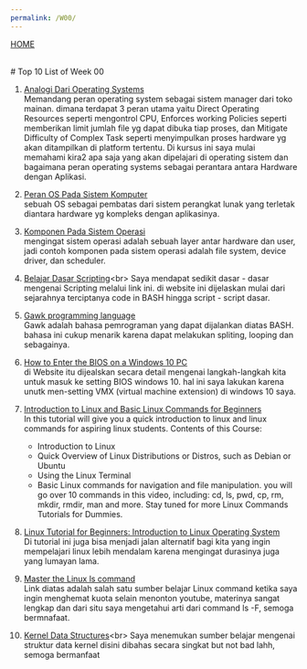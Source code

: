 ```yaml
---
permalink: /W00/
---
```

[HOME](../)

<br>
# Top 10 List of Week 00

1. [Analogi Dari Operating Systems](https://classroom.udacity.com/courses/ud923/lessons/3014898657/concepts/30622485370923)<br>
Memandang peran operating system sebagai sistem manager dari toko mainan. dimana terdapat 3 peran utama yaitu Direct Operating Resources seperti mengontrol CPU, Enforces working Policies seperti memberikan limit jumlah file yg dapat dibuka tiap proses, dan Mitigate Difficulty of Complex Task seperti menyimpulkan proses hardware yg akan ditampilkan di platform tertentu. Di kursus ini saya mulai memahami kira2 apa saja yang akan dipelajari di operating sistem dan bagaimana peran operating systems sebagai perantara antara Hardware dengan Aplikasi.

2. [Peran OS Pada Sistem Komputer](https://classroom.udacity.com/courses/ud923/lessons/3014898657/concepts/34183989460923)<br>
sebuah OS sebagai pembatas dari sistem perangkat lunak yang terletak diantara hardware yg kompleks dengan aplikasinya.

3. [Komponen Pada Sistem Operasi](https://classroom.udacity.com/courses/ud923/lessons/3014898657/concepts/30622485380923)<br>
mengingat sistem operasi adalah sebuah layer antar hardware dan user, jadi contoh komponen pada sistem operasi adalah file system, device driver, dan scheduler.

4. [Belajar Dasar Scripting](https://en.wikipedia.org/wiki/Bash_(Unix_shell))<br>
Saya mendapat sedikit dasar - dasar mengenai Scripting melalui link ini. di website ini dijelaskan mulai dari sejarahnya terciptanya code in BASH hingga script - script dasar. 

5. [Gawk programming language](https://www.gnu.org/software/gawk/)<br>
Gawk adalah bahasa pemrograman yang dapat dijalankan diatas BASH. bahasa ini cukup menarik karena dapat melakukan spliting, looping dan sebagainya.

6. [How to Enter the BIOS on a Windows 10 PC](https://www.laptopmag.com/articles/access-bios-windows-10)<br>
di Website itu dijealskan secara detail mengenai langkah-langkah kita untuk masuk ke setting BIOS windows 10. hal ini saya lakukan karena unutk men-setting VMX (virtual machine extension) di windows 10 saya.

7. [Introduction to Linux and Basic Linux Commands for Beginners](https://www.youtube.com/watch?v=IVquJh3DXUA)<br>
In this tutorial will give you a quick introduction to linux and linux commands for aspiring linux students.
Contents of this Course:
    + Introduction to Linux
    + Quick Overview of Linux Distributions or Distros, such as Debian or Ubuntu
    + Using the Linux Terminal
    + Basic Linux commands for navigation and file manipulation.
you will go over 10 commands in this video, including: cd, ls, pwd, cp, rm, mkdir, rmdir, man and more. Stay tuned for more Linux Commands Tutorials for Dummies.

8. [Linux Tutorial for Beginners: Introduction to Linux Operating System](https://www.youtube.com/watch?v=V1y-mbWM3B8)<br>
Di tutorial ini juga bisa menjadi jalan alternatif bagi kita yang ingin mempelajari linux lebih mendalam karena mengingat durasinya juga yang lumayan lama.

9. [Master the Linux ls command](https://opensource.com/article/19/7/master-ls-command)<br>
Link diatas adalah salah satu sumber belajar Linux command ketika saya ingin menghemat kuota selain menonton youtube, materinya sangat lengkap  dan dari situ saya mengetahui arti dari command ls -F, semoga bermnafaat.

10. [Kernel Data Structures](https://www.tutorialspoint.com/Kernel-Data-Structures#:~:text=The%20kernel%20data%20structures%20are,the%20details%20about%20the%20process.&text=They%20may%20contain%20data%20as%20well%20as%20pointers%20to%20other%20data%20structures.)<br>
Saya menemukan sumber belajar mengenai struktur data kernel disini dibahas secara singkat but not bad lahh, semoga bermanfaat
